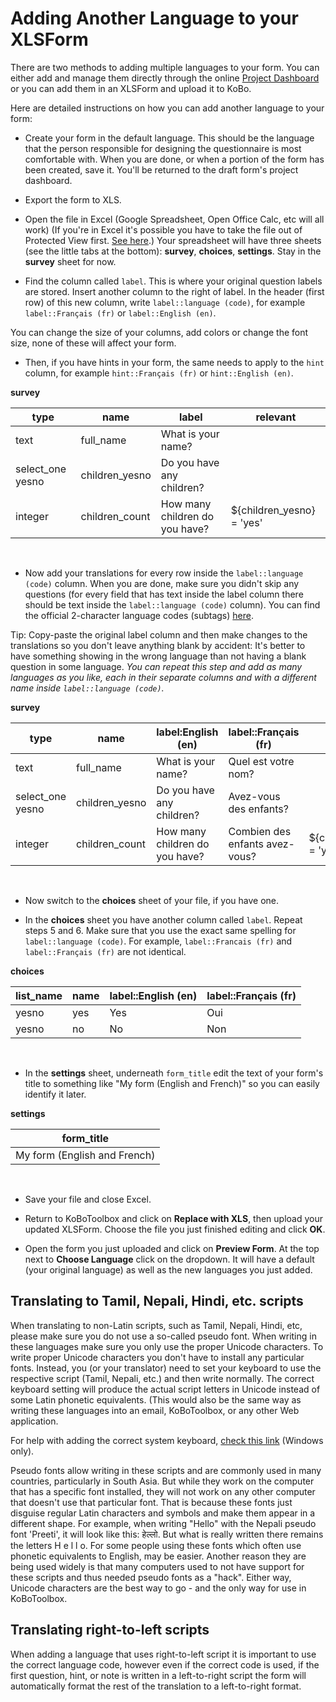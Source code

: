 # Adding Another Language to your XLSForm

There are two methods to adding multiple languages to your form. You can either add and manage them directly through the online [Project Dashboard](language_dashboard.md) or you can add them in an XLSForm and upload it to KoBo.

Here are detailed instructions on how you can add another language to your form:

* Create your form in the default language. This should be the language that the person responsible for designing the questionnaire is most comfortable with. When you are done, or when a portion of the form has been created, save it. You'll be returned to the draft form's project dashboard.

* Export the form to XLS.

* Open the file in Excel (Google Spreadsheet, Open Office Calc, etc will all work) (If you're in Excel it's possible you have to take the file out of Protected View first. [See here](https://support.office.com/en-us/article/what-is-protected-view-d6f09ac7-e6b9-4495-8e43-2bbcdbcb6653?ocmsassetID=HA010355931&CorrelationId=04b441d5-5c7c-441a-bbac-8f34b3071869&ui=en-US&rs=en-US&ad=US).) Your spreadsheet will have three sheets (see the little tabs at the bottom): __survey__, __choices__, __settings__. Stay in the __survey__ sheet for now.

* Find the column called `label`. This is where your original question labels are stored. Insert another column to the right of label. In the header (first row) of this new column, write `label::language (code)`, for example `label::Français (fr)` or `label::English (en)`.

<p class="note">You can change the size of your columns, add colors or change the font size, none of these will affect your form.</p>

* Then, if you have hints in your form, the same needs to apply to the `hint` column, for example `hint::Français (fr)` or `hint::English (en)`.

__survey__

| type             | name           | label                          | relevant                  |
| ---              | ---            | ---                            | ---                       |
| text             | full_name      | What is your name?             |                           |
| select_one yesno | children_yesno | Do you have any children?      |                           |
| integer          | children_count | How many children do you have? | ${children_yesno} = 'yes' |

<br/>

* Now add your translations for every row inside the `label::language (code)` column. When you are done, make sure you didn't skip any questions (for every field that has text inside the label column there should be text inside the `label::language (code)` column). You can find the official 2-character language codes (subtags) [here](https://www.iana.org/assignments/language-subtag-registry/language-subtag-registry).

<p class="note">Tip: Copy-paste the original label column and then make changes to the translations so you don't leave anything blank by accident: It's better to have something showing in the wrong language than not having a blank question in some language. <em>You can repeat this step and add as many languages as you like, each in their separate columns and with a different name inside <code>label::language (code)</code>.</em></p>

__survey__

| type             | name           | label:English (en)             | label::Français (fr)           | relevant                  |
| ---              | ---            | ---                            | ---                            | ---                       |
| text             | full_name      | What is your name?             | Quel est votre nom?            |                           |
| select_one yesno | children_yesno | Do you have any children?      | Avez-vous des enfants?         |                           |
| integer          | children_count | How many children do you have? | Combien des enfants avez-vous? | ${children_yesno} = 'yes' |

<br/>

* Now switch to the __choices__ sheet of your file, if you have one.

* In the __choices__ sheet you have another column called `label`. Repeat steps 5 and 6. Make sure that you use the exact same spelling for `label::language (code)`. For example, `label::Francais (fr)` and `label::Français (fr)` are not identical.

__choices__

| list_name | name | label::English (en) | label::Français (fr) |
| ---       | ---  | ---                 | ---                  |
| yesno     | yes  | Yes                 | Oui                  |
| yesno     | no   | No                  | Non                  |

<br/>

* In the __settings__ sheet, underneath `form_title` edit the text of your form's title to something like "My form (English and French)" so you can easily identify it later.

__settings__

| form_title                   |
| ---                          |
| My form (English and French) |

<br/>

* Save your file and close Excel.

* Return to KoBoToolbox and click on __Replace with XLS__, then upload your updated XLSForm. Choose the file you just finished editing and click __OK__.

* Open the form you just uploaded and click on __Preview Form__. At the top next to __Choose Language__ click on the dropdown. It will have a default (your original language) as well as the new languages you just added.

## Translating to Tamil, Nepali, Hindi, etc. scripts

When translating to non-Latin scripts, such as Tamil, Nepali, Hindi, etc, please make sure you do not use a so-called pseudo font. When writing in these languages make sure you only use the proper Unicode characters. To write proper Unicode characters you don't have to install any particular fonts. Instead, you (or your translator) need to set your keyboard to use the respective script (Tamil, Nepali, etc.) and then write normally. The correct keyboard setting will produce the actual script letters in Unicode instead of some Latin phonetic equivalents. (This would also be the same way as writing these languages into an email, KoBoToolbox, or any other Web application.

For help with adding the correct system keyboard, [check this link](https://support.microsoft.com/en-us/help/17424/windows-change-keyboard-layout) (Windows only).

Pseudo fonts allow writing in these scripts and are commonly used in many countries, particularly in South Asia. But while they work on the computer that has a specific font installed, they will not work on any other computer that doesn't use that particular font. That is because these fonts just disguise regular Latin characters and symbols and make them appear in a different shape. For example, when writing "Hello" with the Nepali pseudo font 'Preeti', it will look like this: हेल्लो. But what is really written there remains the letters H e l l o. For some people using these fonts which often use phonetic equivalents to English, may be easier. Another reason they are being used widely is that many computers used to not have support for these scripts and thus needed pseudo fonts as a "hack". Either way, Unicode characters are the best way to go - and the only way for use in KoBoToolbox.

## Translating right-to-left scripts

When adding a language that uses right-to-left script it is important to use the correct language code, however even if the correct code is used, if the first question, hint, or note is written in a left-to-right script the form will automatically format the rest of the translation to a left-to-right format.
